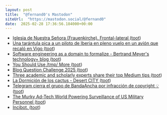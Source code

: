 ```yaml
---
layout: post
title:  "@fernand0's Mastodon"
siteUrl:  "https://mastodon.social/@fernand0"
date:  2025-02-28 17:36:56.184000+00:00
---
```

*  [Iglesia de Nuestra Señora (Frauenkirche). Frontal-lateral ](https://www.flickr.com/photos/fernand0/54331010804) ([toot](https://mastodon.social/@fernand0/114082723671666979))
*  [Una tarántula pica a un piloto de Iberia en pleno vuelo en un avión que recaló en Vigo ](https://www.lavozdegalicia.es/noticia/vigo/vigo/2025/02/22/tarantula-pica-piloto-iberia-pleno-vuelo-avion-recalo-vigo/00031740222161612311803.ht) ([toot](https://mastodon.social/@fernand0/114082528696727360))
*  [Software engineering as a domain to formalize - Bertrand Meyer's technology+ blog ](https://bertrandmeyer.com/2025/02/13/software-engineering-as-a-domain-to-formalize) ([toot](https://mastodon.social/@fernand0/114082137934127189))
*  [You Should Use /tmp/ More ](https://atthis.link/blog/2025/58671.htm) ([toot](https://mastodon.social/@fernand0/114081206223466225))
*  [Blog Question Challenge 2025 ](https://atthis.link/blog/2025/36390.htm) ([toot](https://mastodon.social/@fernand0/114081024229135097))
*  [Three academic and scholarly experts share their top Medium tips ](https://blog.medium.com/three-academic-and-scholarly-experts-share-their-top-medium-tips-d3d028e60af) ([toot](https://mastodon.social/@fernand0/114080816791404264))
*  [La Dormición de los cactus - Desert CITY ](https://desert-city.es/la-dormicion-de-los-cactus) ([toot](https://mastodon.social/@fernand0/114080368180219122))
*  [Telegram cierra el grupo de BandaAncha por infracción de copyright 💡 ](https://bandaancha.eu/foros/telegram-carga-grupo-bandaancha-eu-175590) ([toot](https://mastodon.social/@fernand0/114079181706910250))
*  [The Murky Ad-Tech World Powering Surveillance of US Military Personnel ](https://www.wired.com/story/rtb-location-data-us-military) ([toot](https://mastodon.social/@fernand0/114077227305817491))
*  [Incibot. ](https://avecesunafoto.wordpress.com/2025/02/27/incibot) ([toot](https://mastodon.social/@fernand0/114077070076721331))
